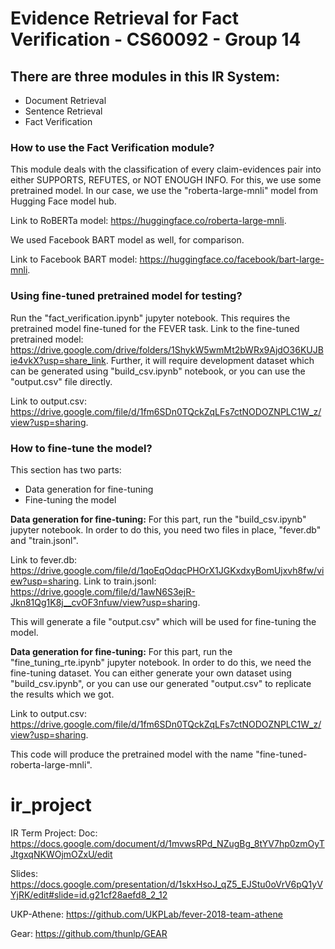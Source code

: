 # Evidence Retrieval for Fact Verification - CS60092 - Group 14

## There are three modules in this IR System:
* Document Retrieval
* Sentence Retrieval
* Fact Verification

### How to use the Fact Verification module?
This module deals with the classification of every claim-evidences pair into either SUPPORTS, REFUTES, or NOT ENOUGH INFO. For this, we use some pretrained model. In our case, we use the "roberta-large-mnli" model from Hugging Face model hub. 

Link to RoBERTa model: https://huggingface.co/roberta-large-mnli.

We used Facebook BART model as well, for comparison.

Link to Facebook BART model: https://huggingface.co/facebook/bart-large-mnli.

### Using fine-tuned pretrained model for testing?
Run the "fact_verification.ipynb" jupyter notebook. This requires the pretrained model fine-tuned for the FEVER task.
Link to the fine-tuned pretrained model: https://drive.google.com/drive/folders/1ShykW5wmMt2bWRx9AjdO36KUJBie4vkX?usp=share_link.
Further, it will require development dataset which can be generated using "build_csv.ipynb" notebook, or you can use the "output.csv" file directly.

Link to output.csv: https://drive.google.com/file/d/1fm6SDn0TQckZqLFs7ctNODOZNPLC1W_z/view?usp=sharing.

### How to fine-tune the model?
This section has two parts:
* Data generation for fine-tuning
* Fine-tuning the  model

**Data generation for fine-tuning:**
For this part, run the "build_csv.ipynb" jupyter notebook. In order to do this, you need two files in place, "fever.db" and "train.jsonl".

Link to fever.db: https://drive.google.com/file/d/1qoEqOdqcPHOrX1JGKxdxyBomUjxvh8fw/view?usp=sharing.
Link to train.jsonl: https://drive.google.com/file/d/1awN6S3ejR-Jkn81Qg1K8j__cvOF3nfuw/view?usp=sharing.

This will generate a file "output.csv" which will be used for fine-tuning the model.

**Data generation for fine-tuning:**
For this part, run the "fine_tuning_rte.ipynb" jupyter notebook. In order to do this, we need the fine-tuning dataset. You can either generate your own dataset using "build_csv.ipynb", or you can use our generated "output.csv" to replicate the results which we got.

Link to output.csv: https://drive.google.com/file/d/1fm6SDn0TQckZqLFs7ctNODOZNPLC1W_z/view?usp=sharing.

This code will produce the pretrained model with the name "fine-tuned-roberta-large-mnli".










# ir_project

IR Term Project:
Doc:
https://docs.google.com/document/d/1mvwsRPd_NZugBg_8tYV7hp0zmOyTJtgxqNKWOjmOZxU/edit

Slides:
https://docs.google.com/presentation/d/1skxHsoJ_qZ5_EJStu0oVrV6pQ1yVYjRK/edit#slide=id.g21cf28aefd8_2_12

UKP-Athene:
https://github.com/UKPLab/fever-2018-team-athene

Gear:
https://github.com/thunlp/GEAR

